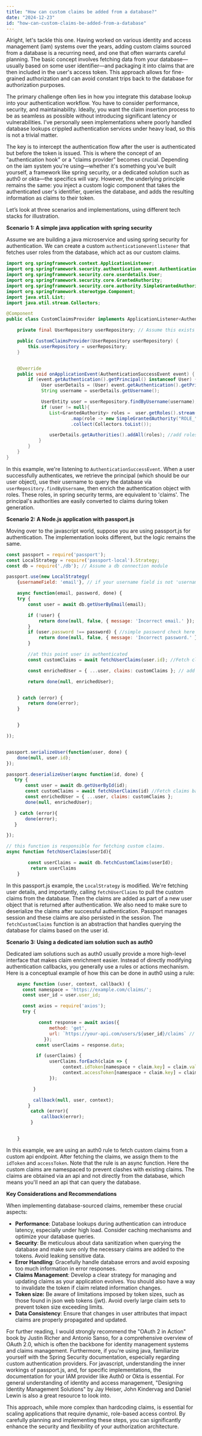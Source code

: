 ```yaml
---
title: "How can custom claims be added from a database?"
date: "2024-12-23"
id: "how-can-custom-claims-be-added-from-a-database"
---
```


Alright, let's tackle this one. Having worked on various identity and access management (iam) systems over the years, adding custom claims sourced from a database is a recurring need, and one that often warrants careful planning. The basic concept involves fetching data from your database—usually based on some user identifier—and packaging it into claims that are then included in the user's access token. This approach allows for fine-grained authorization and can avoid constant trips back to the database for authorization purposes.

The primary challenge often lies in how you integrate this database lookup into your authentication workflow. You have to consider performance, security, and maintainability. Ideally, you want the claim insertion process to be as seamless as possible without introducing significant latency or vulnerabilities. I’ve personally seen implementations where poorly handled database lookups crippled authentication services under heavy load, so this is not a trivial matter.

The key is to intercept the authentication flow after the user is authenticated but before the token is issued. This is where the concept of an "authentication hook" or a "claims provider" becomes crucial. Depending on the iam system you're using—whether it's something you've built yourself, a framework like spring security, or a dedicated solution such as auth0 or okta—the specifics will vary. However, the underlying principle remains the same: you inject a custom logic component that takes the authenticated user's identifier, queries the database, and adds the resulting information as claims to their token.

Let’s look at three scenarios and implementations, using different tech stacks for illustration.

**Scenario 1: A simple java application with spring security**

Assume we are building a java microservice and using spring security for authentication. We can create a custom `authenticationeventlistener` that fetches user roles from the database, which act as our custom claims.

```java
import org.springframework.context.ApplicationListener;
import org.springframework.security.authentication.event.AuthenticationSuccessEvent;
import org.springframework.security.core.userdetails.User;
import org.springframework.security.core.GrantedAuthority;
import org.springframework.security.core.authority.SimpleGrantedAuthority;
import org.springframework.stereotype.Component;
import java.util.List;
import java.util.stream.Collectors;

@Component
public class CustomClaimsProvider implements ApplicationListener<AuthenticationSuccessEvent> {

    private final UserRepository userRepository; // Assume this exists

    public CustomClaimsProvider(UserRepository userRepository) {
        this.userRepository = userRepository;
    }


    @Override
    public void onApplicationEvent(AuthenticationSuccessEvent event) {
        if (event.getAuthentication().getPrincipal() instanceof User) {
             User userDetails = (User) event.getAuthentication().getPrincipal();
             String username = userDetails.getUsername();

             UserEntity user = userRepository.findByUsername(username);
             if (user != null){
                List<GrantedAuthority> roles =  user.getRoles().stream()
                        .map(role -> new SimpleGrantedAuthority("ROLE_" + role.getName()))
                        .collect(Collectors.toList());

                userDetails.getAuthorities().addAll(roles); //add roles as authorities which can be extracted as claims
            }
        }
    }
}

```

In this example, we're listening to `AuthenticationSuccessEvent`. When a user successfully authenticates, we retrieve the principal (which should be our user object), use their username to query the database via `userRepository.findByUsername`, then enrich the authentication object with roles. These roles, in spring security terms, are equivalent to 'claims'. The principal's authorities are easily converted to claims during token generation.

**Scenario 2: A Node.js application with passport.js**

Moving over to the javascript world, suppose you are using passport.js for authentication. The implementation looks different, but the logic remains the same.

```javascript
const passport = require('passport');
const LocalStrategy = require('passport-local').Strategy;
const db = require('./db'); // Assume a db connection module

passport.use(new LocalStrategy(
    {usernameField: 'email'}, // if your username field is not 'username'

    async function(email, password, done) {
    try {
        const user = await db.getUserByEmail(email);

        if (!user) {
            return done(null, false, { message: 'Incorrect email.' });
        }
        if (user.password !== password) { //simple password check here
            return done(null, false, { message: 'Incorrect password.' });
        }

        //at this point user is authenticated
        const customClaims = await fetchUserClaims(user.id); //Fetch claims based on user ID

        const enrichedUser = { ...user, claims: customClaims }; // add user claims as a field

        return done(null, enrichedUser);


    } catch (error) {
        return done(error);
    }


    }

));


passport.serializeUser(function(user, done) {
    done(null, user.id);
});

passport.deserializeUser(async function(id, done) {
   try {
       const user = await db.getUserById(id);
       const customClaims = await fetchUserClaims(id) //Fetch claims based on user ID
       const enrichedUser = { ...user, claims: customClaims };
       done(null, enrichedUser);

   } catch (error){
       done(error);
   }

});

// this function is responsible for fetching custom claims.
async function fetchUserClaims(userId){

        const userClaims = await db.fetchCustomClaims(userId);
         return userClaims
    }

```

In this passport.js example, the `LocalStrategy` is modified. We're fetching user details, and importantly, calling `fetchUserClaims` to pull the custom claims from the database. Then the claims are added as part of a new user object that is returned after authentication. We also need to make sure to deserialize the claims after successful authentication. Passport manages session and these claims are also persisted in the session.
The `fetchCustomClaims` function is an abstraction that handles querying the database for claims based on the user id.

**Scenario 3: Using a dedicated iam solution such as auth0**

Dedicated iam solutions such as auth0 usually provide a more high-level interface that makes claim enrichment easier. Instead of directly modifying authentication callbacks, you generally use a rules or actions mechanism. Here is a conceptual example of how this can be done in auth0 using a rule:

```javascript
    async function (user, context, callback) {
      const namespace = 'https://example.com/claims/';
      const user_id = user.user_id;

      const axios = require('axios');
      try {

            const response = await axios({
                method: 'get',
                url: `https://your-api.com/users/${user_id}/claims` // Fetch claims from your database via an API
              });
           const userClaims = response.data;

           if (userClaims) {
                userClaims.forEach(claim => {
                     context.idToken[namespace + claim.key] = claim.value;
                     context.accessToken[namespace + claim.key] = claim.value;
                });

          }

          callback(null, user, context);
        }
         catch (error){
             callback(error);
         }


    }
```

In this example, we are using an auth0 rule to fetch custom claims from a custom api endpoint. After fetching the claims, we assign them to the `idToken` and `accessToken`.  Note that the rule is an async function. Here the custom claims are namespaced to prevent clashes with existing claims. The claims are obtained via an api and not directly from the database, which means you'll need an api that can query the database.

**Key Considerations and Recommendations**

When implementing database-sourced claims, remember these crucial aspects:

*   **Performance**: Database lookups during authentication can introduce latency, especially under high load. Consider caching mechanisms and optimize your database queries.
*   **Security**: Be meticulous about data sanitization when querying the database and make sure only the necessary claims are added to the tokens. Avoid leaking sensitive data.
*   **Error Handling**: Gracefully handle database errors and avoid exposing too much information in error responses.
*   **Claims Management**: Develop a clear strategy for managing and updating claims as your application evolves. You should also have a way to invalidate the token if claim related information changes.
*   **Token size:** Be aware of limitations imposed by token sizes, such as those found in json web tokens (jwt). Avoid overly large claim sets to prevent token size exceeding limits.
*   **Data Consistency**: Ensure that changes in user attributes that impact claims are properly propagated and updated.

For further reading, I would strongly recommend the "OAuth 2 in Action" book by Justin Richer and Antonio Sanso, for a comprehensive overview of OAuth 2.0, which is often the backbone for identity management systems and claims management. Furthermore, if you're using java, familiarize yourself with the Spring Security documentation, especially regarding custom authentication providers. For javascript, understanding the inner workings of passport.js, and, for specific implementations, the documentation for your IAM provider like Auth0 or Okta is essential. For general understanding of identity and access management, "Designing Identity Management Solutions" by Jay Heiser, John Kindervag and Daniel Lewin is also a great resource to look into.

This approach, while more complex than hardcoding claims, is essential for scaling applications that require dynamic, role-based access control. By carefully planning and implementing these steps, you can significantly enhance the security and flexibility of your authorization architecture.
